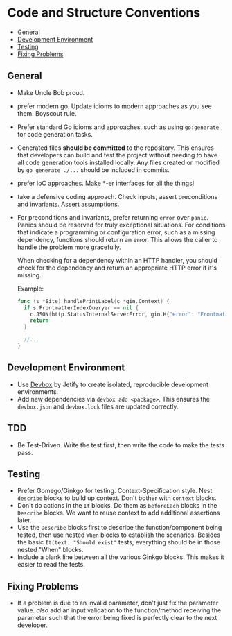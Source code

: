 # Code and Structure Conventions

<!--toc:start-->

- [General](#general)
- [Development Environment](#development-environment)
- [Testing](#testing)
- [Fixing Problems](#fixing-problems)
<!--toc:end-->

## General

- Make Uncle Bob proud.
- prefer modern go. Update idioms to modern approaches as you see them. Boyscout rule.
- Prefer standard Go idioms and approaches, such as using `go:generate` for code generation tasks.
- Generated files **should be committed** to the repository. This ensures that developers can build and test the project without needing to have all code generation tools installed locally. Any files created or modified by `go generate ./...` should be included in commits.
- prefer IoC approaches. Make \*-er interfaces for all the things!
- take a defensive coding approach. Check inputs, assert preconditions and invariants. Assert assumptions.
- For preconditions and invariants, prefer returning `error` over `panic`. Panics should be reserved for truly exceptional situations. For conditions that indicate a programming or configuration error, such as a missing dependency, functions should return an error. This allows the caller to handle the problem more gracefully.

  When checking for a dependency within an HTTP handler, you should check for the dependency and return an appropriate HTTP error if it's missing.

  Example:

  ```go
  func (s *Site) handlePrintLabel(c *gin.Context) {
    if s.FrontmatterIndexQueryer == nil {
      c.JSON(http.StatusInternalServerError, gin.H{"error": "Frontmatter index is not available"})
      return
    }

    //...
  }
  ```

## Development Environment

- Use [Devbox](https://www.jetpack.io/devbox/) by Jetify to create isolated, reproducible development environments.
- Add new dependencies via `devbox add <package>`. This ensures the `devbox.json` and `devbox.lock` files are updated correctly.

## TDD

- Be Test-Driven. Write the test first, then write the code to make the tests pass.

## Testing

- Prefer Gomego/Ginkgo for testing. Context-Specification style. Nest `describe` blocks to build up context. Don't bother with `context` blocks.
- Don't do actions in the `It` blocks. Do them as `beforeEach` blocks in the `Describe` blocks. We want to reuse context to add additional assertions later.
- Use the `Describe` blocks first to describe the function/component being tested, then use nested `When` blocks to establish the scenarios. Besides the basic `It(text: "Should exist"` tests, everything should be in those nested "When" blocks.
- Include a blank line between all the various Ginkgo blocks. This makes it easier to read the tests.

## Fixing Problems

- If a problem is due to an invalid parameter, don't just fix the parameter value. _also_ add an input validation to the function/method receiving the parameter such that the error being fixed is perfectly clear to the next developer.

